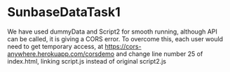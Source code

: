 # SunbaseDataTask1

We have used dummyData and Script2 for smooth running, although API can be called, it is giving a CORS error. 
To overcome this, each user would need to get temporary access, at https://cors-anywhere.herokuapp.com/corsdemo and change line number 25 of index.html, linking script.js instead of original script2.js
